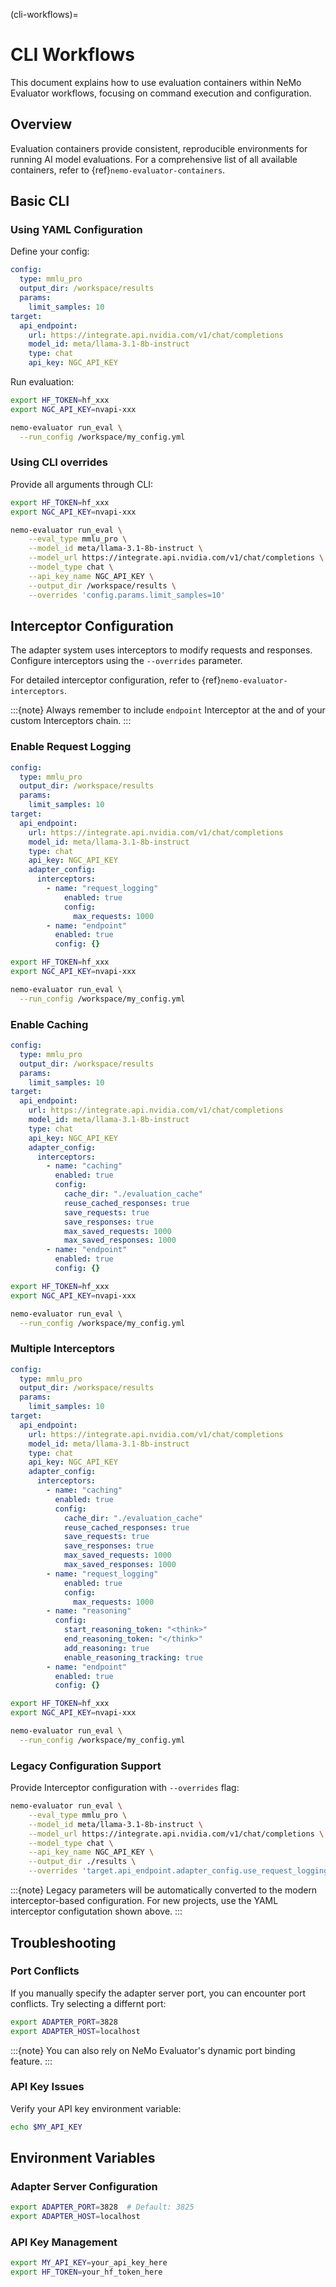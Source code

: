 (cli-workflows)=

# CLI Workflows

This document explains how to use evaluation containers within NeMo Evaluator workflows, focusing on command execution and configuration.

## Overview

Evaluation containers provide consistent, reproducible environments for running AI model evaluations. For a comprehensive list of all available containers, refer to {ref}`nemo-evaluator-containers`.

## Basic CLI

### Using YAML Configuration

Define your config:

```yaml
config:
  type: mmlu_pro
  output_dir: /workspace/results
  params:
    limit_samples: 10
target:
  api_endpoint:
    url: https://integrate.api.nvidia.com/v1/chat/completions
    model_id: meta/llama-3.1-8b-instruct
    type: chat
    api_key: NGC_API_KEY
```

Run evaluation:

```bash
export HF_TOKEN=hf_xxx
export NGC_API_KEY=nvapi-xxx

nemo-evaluator run_eval \
  --run_config /workspace/my_config.yml
```

### Using CLI overrides

Provide all arguments through CLI:

```bash
export HF_TOKEN=hf_xxx
export NGC_API_KEY=nvapi-xxx

nemo-evaluator run_eval \
    --eval_type mmlu_pro \
    --model_id meta/llama-3.1-8b-instruct \
    --model_url https://integrate.api.nvidia.com/v1/chat/completions \
    --model_type chat \
    --api_key_name NGC_API_KEY \
    --output_dir /workspace/results \
    --overrides 'config.params.limit_samples=10'
```

## Interceptor Configuration

The adapter system uses interceptors to modify requests and responses. Configure interceptors using the `--overrides` parameter.

For detailed interceptor configuration, refer to {ref}`nemo-evaluator-interceptors`.

:::{note}
Always remember to include `endpoint` Interceptor at the and of your custom Interceptors chain. 
:::


### Enable Request Logging

```yaml
config:
  type: mmlu_pro
  output_dir: /workspace/results
  params:
    limit_samples: 10
target:
  api_endpoint:
    url: https://integrate.api.nvidia.com/v1/chat/completions
    model_id: meta/llama-3.1-8b-instruct
    type: chat
    api_key: NGC_API_KEY
    adapter_config:
      interceptors:
        - name: "request_logging"
            enabled: true
            config:
              max_requests: 1000
        - name: "endpoint"
          enabled: true
          config: {}
```

```bash
export HF_TOKEN=hf_xxx
export NGC_API_KEY=nvapi-xxx

nemo-evaluator run_eval \
  --run_config /workspace/my_config.yml
```


### Enable Caching

```yaml
config:
  type: mmlu_pro
  output_dir: /workspace/results
  params:
    limit_samples: 10
target:
  api_endpoint:
    url: https://integrate.api.nvidia.com/v1/chat/completions
    model_id: meta/llama-3.1-8b-instruct
    type: chat
    api_key: NGC_API_KEY
    adapter_config:
      interceptors:
        - name: "caching"
          enabled: true
          config:
            cache_dir: "./evaluation_cache"
            reuse_cached_responses: true
            save_requests: true
            save_responses: true
            max_saved_requests: 1000
            max_saved_responses: 1000
        - name: "endpoint"
          enabled: true
          config: {}
```

```bash
export HF_TOKEN=hf_xxx
export NGC_API_KEY=nvapi-xxx

nemo-evaluator run_eval \
  --run_config /workspace/my_config.yml
```

### Multiple Interceptors

```yaml
config:
  type: mmlu_pro
  output_dir: /workspace/results
  params:
    limit_samples: 10
target:
  api_endpoint:
    url: https://integrate.api.nvidia.com/v1/chat/completions
    model_id: meta/llama-3.1-8b-instruct
    type: chat
    api_key: NGC_API_KEY
    adapter_config:
      interceptors:
        - name: "caching"
          enabled: true
          config:
            cache_dir: "./evaluation_cache"
            reuse_cached_responses: true
            save_requests: true
            save_responses: true
            max_saved_requests: 1000
            max_saved_responses: 1000
        - name: "request_logging"
            enabled: true
            config:
              max_requests: 1000
        - name: "reasoning"
          config:
            start_reasoning_token: "<think>"
            end_reasoning_token: "</think>"
            add_reasoning: true
            enable_reasoning_tracking: true
        - name: "endpoint"
          enabled: true
          config: {}
```

```bash
export HF_TOKEN=hf_xxx
export NGC_API_KEY=nvapi-xxx

nemo-evaluator run_eval \
  --run_config /workspace/my_config.yml
```

### Legacy Configuration Support

Provide Interceptor configuration with `--overrides` flag:

```bash
nemo-evaluator run_eval \
    --eval_type mmlu_pro \
    --model_id meta/llama-3.1-8b-instruct \
    --model_url https://integrate.api.nvidia.com/v1/chat/completions \
    --model_type chat \
    --api_key_name NGC_API_KEY \
    --output_dir ./results \
    --overrides 'target.api_endpoint.adapter_config.use_request_logging=True,target.api_endpoint.adapter_config.max_saved_requests=1000,target.api_endpoint.adapter_config.use_caching=True,target.api_endpoint.adapter_config.caching_dir=./cache,target.api_endpoint.adapter_config.reuse_cached_responses=True'
```

:::{note}
Legacy parameters will be automatically converted to the modern interceptor-based configuration. For new projects, use the YAML interceptor configutation shown above.
:::

## Troubleshooting

### Port Conflicts

If you manually specify the adapter server port, you can encounter port conflicts. Try selecting a differnt port:

```bash
export ADAPTER_PORT=3828
export ADAPTER_HOST=localhost
```

:::{note}
You can also rely on NeMo Evaluator's dynamic port binding feature.
:::

### API Key Issues

Verify your API key environment variable:

```bash
echo $MY_API_KEY
```

## Environment Variables

### Adapter Server Configuration

```bash
export ADAPTER_PORT=3828  # Default: 3825
export ADAPTER_HOST=localhost
```

### API Key Management

```bash
export MY_API_KEY=your_api_key_here
export HF_TOKEN=your_hf_token_here
```

